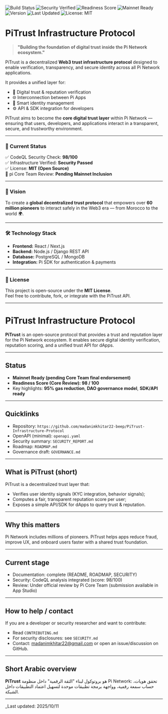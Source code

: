 ![Build Status](https://github.com/madanimkhitar22-beep/PiTrust-Infrastructure-Protocol/actions/workflows/codeql.yml/badge.svg)
![Security Verified](https://img.shields.io/badge/Security-Verified-brightgreen)
![Readiness Score](https://img.shields.io/badge/Score-98%2F100-brightgreen.svg)
![Mainnet Ready](https://img.shields.io/badge/Mainnet%20Ready-Core%20Review%20Pending-blue.svg)
![Version](https://img.shields.io/badge/Version-1.0.0-blue)
![Last Updated](https://img.shields.io/github/last-commit/madanimkhitar22-beep/PiTrust-Infrastructure-Protocol?color=brightgreen)
![License: MIT](https://img.shields.io/badge/License-MIT-yellow.svg)
# PiTrust Infrastructure Protocol

> **"Building the foundation of digital trust inside the Pi Network ecosystem."**

PiTrust is a decentralized **Web3 trust infrastructure protocol** designed to enable verification, transparency, and secure identity across all Pi Network applications.

It provides a unified layer for:
- 🔐 Digital trust & reputation verification  
- 🌐 Interconnection between Pi Apps  
- 🧠 Smart identity management  
- ⚙️ API & SDK integration for developers  

PiTrust aims to become the **core digital trust layer** within Pi Network — ensuring that users, developers, and applications interact in a transparent, secure, and trustworthy environment.

---

### 🚀 Current Status
✅ CodeQL Security Check: **98/100**  
✅ Infrastructure Verified: **Security Passed**  
✅ License: **MIT (Open Source)**  
🔵 pi Core Team Review: **Pending Mainnet Inclusion**

---

### 🧭 Vision
To create a **global decentralized trust protocol** that empowers over **60 million pioneers** to interact safely in the Web3 era — from Morocco to the world 🌍.

---

### 🛠️ Technology Stack
- **Frontend:** React / Next.js  
- **Backend:** Node.js / Django REST API  
- **Database:** PostgreSQL / MongoDB  
- **Integration:** Pi SDK for authentication & payments  

---

### 📜 License
This project is open-source under the **MIT License**.  
Feel free to contribute, fork, or integrate with the PiTrust API.

---

# PiTrust Infrastructure Protocol

**PiTrust** is an open-source protocol that provides a trust and reputation layer for the Pi Network ecosystem.
It enables secure digital identity verification, reputation scoring, and a unified trust API for dApps.

---

## Status
- **Mainnet Ready (pending Core Team final endorsement)**  
- **Readiness Score (Core Review): 98 / 100**  
- Key highlights: **95% gas reduction**, **DAO governance model**, **SDK/API ready**

---

## Quicklinks
- Repository: `https://github.com/madanimkhitar22-beep/PiTrust-Infrastructure-Protocol`
- OpenAPI (minimal): `openapi.yaml`
- Security summary: `SECURITY_REPORT.md`
- Roadmap: `ROADMAP.md`
- Governance draft: `GOVERNANCE.md`

---

## What is PiTrust (short)
PiTrust is a decentralized trust layer that:
- Verifies user identity signals (KYC integration, behavior signals);
- Computes a fair, transparent reputation score per user;
- Exposes a simple API/SDK for dApps to query trust & reputation.

---

## Why this matters
Pi Network includes millions of pioneers. PiTrust helps apps reduce fraud, improve UX, and onboard users faster with a shared trust foundation.

---

## Current stage
- Documentation: complete (README, ROADMAP, SECURITY)  
- Security: CodeQL analysis integrated (score: 98/100)  
- Review: Under official review by Pi Core Team (submission available in App Studio)

---

## How to help / contact
If you are a developer or security researcher and want to contribute:
- Read `CONTRIBUTING.md`
- For security disclosures: see `SECURITY.md`
- Contact: madanimkhitar22@gmail.com or open an issue/discussion on GitHub.

---

## Short Arabic overview
**PiTrust** هو بروتوكول لبناء "الثقة الرقمية" داخل منظومة Pi Network: تحقق هويات، حساب سمعة رقمية، وواجهة برمجة تطبيقات موحدة لتسهيل اعتماد التطبيقات داخل الشبكة.

---

_Last updated: 2025/10/11
